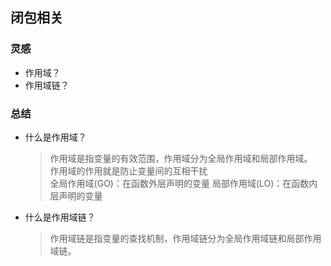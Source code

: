 ## 闭包相关
### 灵感
- 作用域？
- 作用域链？

### 总结
- 什么是作用域？
    > 作用域是指变量的有效范围，作用域分为全局作用域和局部作用域。   
    > 作用域的作用就是防止变量间的互相干扰  
    > 全局作用域(GO)：在函数外层声明的变量
    > 局部作用域(LO)：在函数内层声明的变量
- 什么是作用域链？
    > 作用域链是指变量的查找机制，作用域链分为全局作用域链和局部作用域链。
